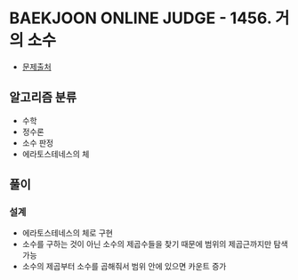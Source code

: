 # BAEKJOON ONLINE JUDGE - 1456. 거의 소수

* [문제출처](https://www.acmicpc.net/problem/1456 "1456. 거의 소수")

## 알고리즘 분류
- 수학
- 정수론
- 소수 판정
- 에라토스테네스의 체

## 풀이

### 설계
- 에라토스테네스의 체로 구현
- 소수를 구하는 것이 아닌 소수의 제곱수들을 찾기 때문에 범위의 제곱근까지만 탐색 가능
- 소수의 제곱부터 소수를 곱해줘서 범위 안에 있으면 카운트 증가